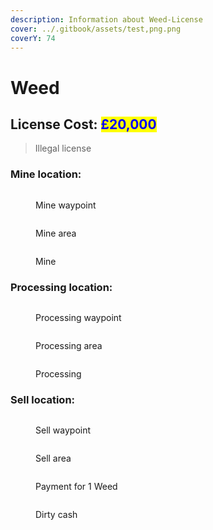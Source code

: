 ```yaml
---
description: Information about Weed-License
cover: ../.gitbook/assets/test,png.png
coverY: 74
---
```


# Weed

## License Cost: <mark style="color:blue;">£20,000</mark>

> Illegal license

### Mine location:

<div>

<figure><img src="../.gitbook/assets/Mine 1.png" alt=""><figcaption><p>Mine waypoint</p></figcaption></figure>

 

<figure><img src="../.gitbook/assets/Mine 2.png" alt=""><figcaption><p>Mine area</p></figcaption></figure>

</div>

<figure><img src="../.gitbook/assets/Weed mine.png" alt=""><figcaption><p>Mine</p></figcaption></figure>

### Processing location:

<div>

<figure><img src="../.gitbook/assets/Processing 1.png" alt=""><figcaption><p>Processing waypoint</p></figcaption></figure>

 

<figure><img src="../.gitbook/assets/Processing 2.png" alt=""><figcaption><p>Processing area</p></figcaption></figure>

</div>

<figure><img src="../.gitbook/assets/Weed process.png" alt=""><figcaption><p>Processing</p></figcaption></figure>

### Sell location:

<div>

<figure><img src="../.gitbook/assets/Weed sell 1.png" alt=""><figcaption><p>Sell waypoint</p></figcaption></figure>

 

<figure><img src="../.gitbook/assets/sell 2.png" alt=""><figcaption><p>Sell area</p></figcaption></figure>

</div>

<div>

<figure><img src="../.gitbook/assets/sell 1 weed.png" alt=""><figcaption><p>Payment for 1 Weed</p></figcaption></figure>

 

<figure><img src="../.gitbook/assets/dirty cash.png" alt=""><figcaption><p>Dirty cash </p></figcaption></figure>

</div>
